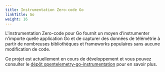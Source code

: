 ```yaml
---
title: Instrumentation Zero-code Go
linkTitle: Go
weight: 16
---
```


L'instrumentation Zero-code pour Go fournit un moyen d'instrumenter n'importe
quelle application Go et de capturer des données de télémétrie à partir de
nombreuses bibliothèques et frameworks populaires sans aucune modification de
code.

Ce projet est actuellement en cours de développement et vous pouvez consulter le
[dépôt opentelemetry-go-instrumentation](https://github.com/open-telemetry/opentelemetry-go-instrumentation/)
pour en savoir plus.
